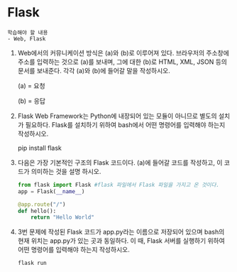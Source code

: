 # Flask

```
학습해야 할 내용
- Web, Flask
```

1. Web에서의 커뮤니케이션 방식은 (a)와 (b)로 이루어져 있다. 브라우저의 주소창에 주소를 입력하는 것으로 (a)를 보내며, 그에 대한 (b)로 HTML, XML, JSON 등의 문서를 보내준다. 각각 (a)와 (b)에 들어갈 말을 작성하시오.

   (a) = 요청

   (b) = 응답



2. Flask Web Framework는 Python에 내장되어 있는 모듈이 아니므로 별도의 설치가 필요하다. Flask를 설치하기 위하여 bash에서 어떤 명령어를 입력해야 하는지 작성하시오.

   pip install flask



3. 다음은 가장 기본적인 구조의 Flask 코드이다. (a)에 들어갈 코드를 작성하고, 이 코드가 의미하는 것을 설명 하시오.

   ```python
   from flask import Flask #flask 파일에서 Flask 파일을 가지고 온 것이다.
   app = Flask(__name__)
   
   @app.route("/")
   def hello():
       return "Hello World"
   ```


4. 3번 문제에 작성된 Flask 코드가 app.py라는 이름으로 저장되어 있으며 bash의 현재 위치는 app.py가 있는 곳과 동일하다. 이 때, Flask 서버를 실행하기 위하여 어떤 명령어를 입력해야 하는지 작성하시오.

   `flask run`